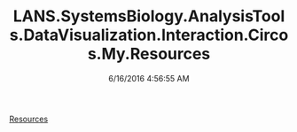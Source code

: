 ﻿---
title: LANS.SystemsBiology.AnalysisTools.DataVisualization.Interaction.Circos.My.Resources
date: 6/16/2016 4:56:55 AM
---

[Resources](T-LANS.SystemsBiology.AnalysisTools.DataVisualization.Interaction.Circos.My.Resources.Resources.html)
